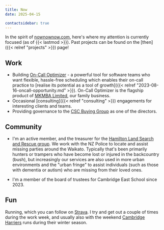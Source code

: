 ```yaml
---
title: Now
date: 2025-04-15

contactsidebar: true
---
```


In the spirit of [nownownow.com](https://nownownow.com/about), here's where my attention is currently focused (as of {{< lastmod >}}). Past projects can be found on the
[then]({{< relref "projects" >}}) page!

## Work

* Building [On-Call Optimizer](https://oncall-optimizer.com/) - a powerful tool for software teams who want flexible, hassle-free scheduling which enables their on-call practice
to [realise its potential as a tool of growth]({{< relref "2023-08-16-oncall-opportunity.md" >}}). On-Call Optimizer is the flagship product of [MKMBA Limited](https://mkmba.nz/), our family business.
* Occasional [consulting]({{< relref "consulting" >}}) engagements for interesting clients and teams.
* Providing governance to the [CSC Buying Group](https://www.csc.org.nz/) as one of the directors.

## Community

* I'm an active member, and the treasurer for the [Hamilton Land Search and Rescue group](https://hsar.org.nz/). We work with the NZ Police to locate and assist missing parties
  around the Waikato. Typically that's been primarily hunters or trampers who have become lost or injured in the backcountry (bush), but increasingly our services are also used
  in more urban environments and the "urban fringe" to assist individuals (such as those with dementia or autism) who are missing from their loved ones.

* I'm a member of the board of trustees for Cambridge East School since 2023.

## Fun

Running, which you can follow on [Strava](https://www.strava.com/athletes/146382494). I try and get out a couple of times during the work week, and usually also with the weekend [Cambridge Harriers](https://www.sporty.co.nz/cahcnz/) runs during their winter season.